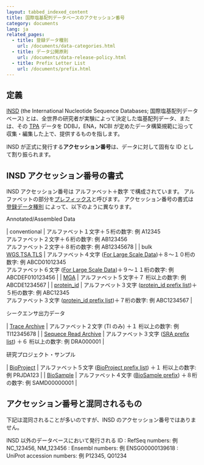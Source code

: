 ```yaml
---
layout: tabbed_indexed_content
title: 国際塩基配列データベースのアクセッション番号
category: documents
lang: ja
related_pages:
  - title: 登録データ種別
    url: /documents/data-categories.html
  - title: データ公開原則
    url: /documents/data-release-policy.html
  - title: Prefix Letter List
    url: /documents/prefix.html
---
```



## 定義 <a name="definition"></a>

[INSD](/insdc.html#insd) (the International Nucleotide Sequence
Databases; 国際塩基配列データベース)
とは、全世界の研究者が実験によって決定した塩基配列データ、または、その
[TPA](/ddbj/tpa.html) データを DDBJ，ENA，NCBI
が定めたデータ構築規範に沿って収集・編集した上で、提供するものを指します。

INSD が正式に発行する**アクセッション番号**は、データに対して固有な ID
として割り振られます。

## INSD アクセッション番号の書式 <a name="format"></a>

INSD アクセッション番号は アルファベット＋数字 で構成されています。
アルファベットの部分を[プレフィックス](/documents/prefix.html)と呼びます。
アクセッション番号の書式は [登録データ種別](/documents/data-categories.html)
によって、以下のように異なります。

Annotated/Assembled Data

|  conventional  |  アルファベット１文字＋５桁の数字: 例 A12345<br>アルファベット２文字＋６桁の数字: 例 AB123456<br>アルファベット２文字＋８桁の数字: 例 AB12345678  |
|  bulk<br>[WGS](/ddbj/wgs.html),[TSA](/ddbj/tsa.html),[TLS](/ddbj/tls.html)  |  アルファベット４文字 ([For Large Scale Data](/documents/prefix.html#large))＋８～１０桁の数字: 例 ABCD01012345<br>アルファベット６文字 ([For Large Scale Data](/documents/prefix.html#large))＋９～１１桁の数字: 例 ABCDEF010123456  |
|  [MGA](/ddbj/mga.html)  |  アルファベット５文字＋７ 桁以上の数字: 例 ABCDE1234567  |
|  [protein_id](/ddbj/qualifiers.html#protein_id)  |  アルファベット３文字 ([protein_id prefix list](/documents/prefix.html#protein))＋５桁の数字: 例 ABC12345<br>アルファベット３文字 ([protein_id prefix list](/documents/prefix.html#protein))＋７桁の数字: 例 ABC1234567 |

シークエンサ出力データ

|  [Trace Archive](/dta/index.html)  |  アルファベット２文字 (TI のみ) ＋１ 桁以上の数字: 例 TI12345678  |
|  [Sequece Read Archive](/dra/index.html)  |  アルファベット３文字 ([SRA prefix list](/documents/prefix.html#dra)) ＋６ 桁以上の数字: 例 DRA000001  |

研究プロジェクト・サンプル

|  [BioProject](/bioproject/index.html)  |  アルファベット５文字 ([BioProject prefix list](/documents/prefix.html#project)) ＋１ 桁以上の数字: 例 PRJDA123  |
|  [BioSample](/biosample/index.html)  |  アルファベット４文字 ([BioSample prefix](/documents/prefix.html#sample)) ＋８桁の数字: 例 SAMD00000001  |

## アクセッション番号と混同されるもの <a name="confuse"></a>

下記は混同されることが多いのですが、INSD
のアクセッション番号ではありません。

INSD 以外のデータベースにおいて発行される ID
:   RefSeq numbers: 例 NC_123456, NM_123456
:   Ensembl numbers: 例 ENSG00000139618
:   UniProt accession numbers: 例 P12345, Q01234
